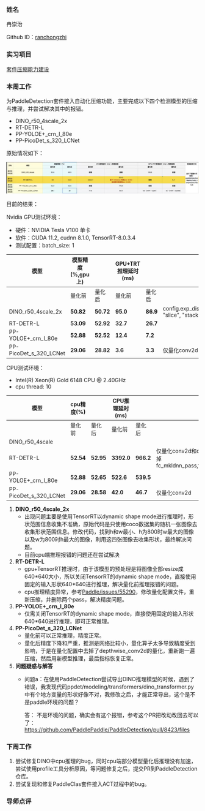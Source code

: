 ### 姓名

冉崇治

Github ID：[ranchongzhi](https://github.com/ranchongzhi)

### 实习项目

[套件压缩能力建设](https://github.com/PaddlePaddle/community/blob/master/hackathon/hackathon_5th/%E3%80%90PaddlePaddle%20Hackathon%205th%E3%80%91%E9%A3%9E%E6%A1%A8%E6%8A%A4%E8%88%AA%E8%AE%A1%E5%88%92%E9%9B%86%E8%AE%AD%E8%90%A5%E9%A1%B9%E7%9B%AE%E5%90%88%E9%9B%86.md#%E9%A1%B9%E7%9B%AE%E5%8D%81%E5%85%AB%E5%A5%97%E4%BB%B6%E5%8E%8B%E7%BC%A9%E8%83%BD%E5%8A%9B%E5%BB%BA%E8%AE%BE)

### 本周工作

为PaddleDetection套件接入自动化压缩功能，主要完成以下四个检测模型的压缩与推理，并尝试解决其中的报错。

- DINO_r50_4scale_2x
- RT-DETR-L
- PP-YOLOE+_crn_I_80e
- PP-PicoDet_s_320_LCNet

原始情况如下：

![](./imgs/detection_goal.png)

目前的结果：

Nvidia GPU测试环境：

- 硬件：NVIDIA Tesla V100 单卡
- 软件：CUDA 11.2, cudnn 8.1.0, TensorRT-8.0.3.4
- 测试配置：batch_size: 1

|模型|模型精度(%,gpu上)||GPU+TRT推理延时(ms)||备注|
|-|-|-|-|-|-|
||量化前|量化后|量化前|量化后||
|DINO_r50_4scale_2x|**50.82**|**50.72**|**95.0**|**86.9**|config.exp_disable_tensorrt_ops(["reshape2", "slice", "stack", "elementwise_add"])|
|RT-DETR-L|**53.09**|**52.92**|**32.7**|**26.7**||
|PP-YOLOE+_crn_I_80e|**52.88**|**52.52**|**12.4**|**7.2**||
|PP-PicoDet_s_320_LCNet|**29.06**|**28.82**|**3.6**|**3.3**|仅量化conv2d|

CPU测试环境：

- Intel(R) Xeon(R) Gold 6148 CPU @ 2.40GHz
- cpu thread: 10

|模型|cpu精度(%)||CPU推理延时(ms)||备注|
|-|-|-|-|-|-|
||量化前|量化后|量化前|量化后||
|DINO_r50_4scale||||||
|RT-DETR-L|**52.54**|**52.95**|**3392.0**|**966.2**|仅量化conv2d和depthwise_conv2d，注释掉fc_mkldnn_pass,fc_act_mkldnn_fuse_pass|
|PP-YOLOE+_crn_I_80e|**52.88**|**52.65**|**522.6**|**539.5**||
|PP-PicoDet_s_320_LCNet|**29.06**|**28.58**|**42.0**|**46.7**|仅量化conv2d|


1. **DINO_r50_4scale_2x**
    - 出现问题主要是使用TensorRT以dynamic shape mode进行推理时，形状范围信息收集不准确，原始代码是只使用coco数据集的随机一张图像去收集形状范围信息。修改代码，找到h和w最小、h为800时w最大的图像以及w为800时h最大的图像，利用这四张图像去收集形状，最终解决问题。
    - 目前cpu端推理报错的问题还在尝试解决
2. **RT-DETR-L**
    - gpu+TensorRT推理时，由于该模型的预处理是将图像全部resize成640\*640大小，所以关闭TensorRT的dynamic shape mode，直接使用固定的输入形状640\*640进行推理，解决量化前推理报错的问题。
    - cpu推理精度异常，参考[Paddle/issues/55290](https://github.com/PaddlePaddle/Paddle/issues/55290)，修改量化配置文件，重新压缩，并删除两个pass，解决精度问题。
3. **PP-YOLOE+_crn_I_80e**
   - 仅需关闭TensorRT的dynamic shape mode，直接使用固定的输入形状640\*640进行推理，即可正常推理。
4. **PP-PicoDet_s_320_LCNet**
   - 量化前可以正常推理，精度正常。
   - 量化后精度下降和严重，推测是网络比较小，量化算子太多导致精度受到影响，于是在量化配置中去掉了depthwise_conv2d的量化，重新跑一遍压缩，然后用新模型推理，最后指标恢复正常。
5. **问题疑惑与解答**
    - 问题a：在使用PaddleDetection尝试导出DINO推理模型的时候，遇到了错误，我发现代码ppdet/modeling/transformers/dino_transformer.py中有个地方变量的形状好像不对，我修改之后，才能正常导出，这个是不是paddle环境的问题？

        答：
            不是环境的问题，确实会有这个报错，参考这个PR把改动改回去可以了：https://github.com/PaddlePaddle/PaddleDetection/pull/8423/files

### 下周工作

1. 尝试修复DINO中cpu推理的bug，同时cpu端部分模型量化后推理没有加速，尝试使用profile工具分析原因，等问题修复之后，提交PR到PaddleDetection仓库。
2. 尝试复现和修复PaddleClas套件接入ACT过程中的bug。

### 导师点评


